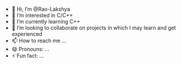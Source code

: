- 👋 Hi, I’m @Rao-Lakshya
- 👀 I’m interested in C/C++
- 🌱 I’m currently learning C++
- 💞️ I’m looking to collaborate on projects in which I may learn and get experienced
- 📫 How to reach me ...
- 😄 Pronouns: ...
- ⚡ Fun fact: ...

<!---
Rao-Lakshya/Rao-Lakshya is a ✨ special ✨ repository because its `README.md` (this file) appears on your GitHub profile.
You can click the Preview link to take a look at your changes.
--->
